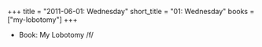 +++
title = "2011-06-01: Wednesday"
short_title = "01: Wednesday"
books = ["my-lobotomy"]
+++


* Book: My Lobotomy /f/
